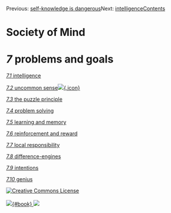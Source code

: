 <div class="chapnav">

<span class="prev">Previous: [self-knowledge is
dangerous](./som-6.13.html)</span><span class="next">Next:
[intelligence](./som-7.1.html)</span><span
class="contents">[Contents](index.html)</span>
<div class="titlebar">

Society of Mind
===============

</div>

</div>

*7* problems and goals
======================

[*7.1* intelligence](som-7.1.html)

[*7.2* uncommon sense![](./images/video.png){.icon}](som-7.2.html)

[*7.3* the puzzle principle](som-7.3.html)

[*7.4* problem solving](som-7.4.html)

[*7.5* learning and memory](som-7.5.html)

[*7.6* reinforcement and reward](som-7.6.html)

[*7.7* local responsibility](som-7.7.html)

[*7.8* difference-engines](som-7.8.html)

[*7.9* intentions](som-7.9.html)

[*7.10* genius](som-7.10.html)

<div class="footer">

[![Creative Commons
License](http://i.creativecommons.org/l/by-nc-sa/3.0/80x15.png)](http://creativecommons.org/licenses/by-nc-sa/3.0/deed.en_US)\
\
[![](./images/som_book.jpeg){#book}
![](./images/a_logo_17.gif)](http://www.amazon.com/gp/product/0671657135?ie=UTF8&camp=1789&creativeASIN=0671657135&linkCode=xm2&tag=marvinminsky)

</div>
